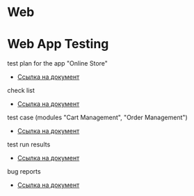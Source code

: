 # Web

# Web App Testing

test plan for the app "Online Store"
- [Ссылка на документ](https://docs.google.com/spreadsheets/d/1C4bPqDWvrNT9rqXsY5PLU8roVJuIWl8AxlRUqvinDLY/edit?usp=sharing)

check list
- [Ссылка на документ](https://docs.google.com/spreadsheets/d/15e5Hd8hpqYXbGrc4b_505nycblRvCi6lnqqOneeY9AA/edit?usp=sharing)

test case (modules "Cart Management", "Order Management")
- [Ссылка на документ](https://app.qase.io/project/G9?previewMode=side&suite=234&tab=properties)

test run results
- [Ссылка на документ](https://drive.google.com/file/d/1AAP01DN0Lo0etfOkrJ8kNpGp41lUftYb/view?usp=sharing)

bug reports
- [Ссылка на документ](https://docs.google.com/spreadsheets/d/1Fwfleu3P2YgZmthEMyw3CHO4NHCVkSj2/edit?usp=sharing&ouid=101630438106977892614&rtpof=true&sd=true)

